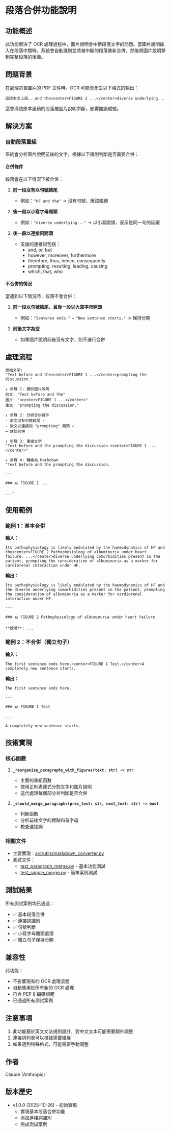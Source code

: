 # 段落合併功能說明

## 功能概述

此功能解決了 OCR 處理過程中，圖片說明會中斷段落文字的問題。當圖片說明插入在段落中間時，系統會自動識別並將被中斷的段落重新合併，然後將圖片說明移到完整段落的後面。

## 問題背景

在處理包含圖片的 PDF 文件時，OCR 可能會產生以下格式的輸出：

```
這段本文上段...and the<center>FIGURE 2 ...</center>diverse underlying...
```

這會導致原本連續的段落被圖片說明中斷，影響閱讀體驗。

## 解決方案

### 自動段落重組

系統會分析圖片說明前後的文字，根據以下規則判斷是否需要合併：

#### 合併條件

段落會在以下情況下被合併：

1. **前一段沒有以句號結尾**
   - 例如：`"HF and the"` → 沒有句號，應該繼續

2. **後一段以小寫字母開頭**
   - 例如：`"diverse underlying..."` → 以小寫開頭，表示是同一句的延續

3. **後一段以連接詞開頭**
   - 支援的連接詞包括：
     - and, or, but
     - however, moreover, furthermore
     - therefore, thus, hence, consequently
     - prompting, resulting, leading, causing
     - which, that, who

#### 不合併的情況

當遇到以下情況時，段落不會合併：

1. **前一段以句號結尾，且後一段以大寫字母開頭**
   - 例如：`"Sentence ends."` + `"New sentence starts."` → 保持分開

2. **前後文字為空**
   - 如果圖片說明前後沒有文字，則不進行合併

## 處理流程

```
原始文字:
"Text before and the<center>FIGURE 1 ...</center>prompting the discussion."

↓ 步驟 1: 識別圖片說明
前文: "Text before and the"
圖片: "<center>FIGURE 1 ...</center>"
後文: "prompting the discussion."

↓ 步驟 2: 分析合併條件
- 前文沒有句號結尾 ✓
- 後文以連接詞 "prompting" 開頭 ✓
→ 應該合併

↓ 步驟 3: 重組文字
"Text before and the prompting the discussion.<center>FIGURE 1 ...</center>"

↓ 步驟 4: 轉換為 Markdown
"Text before and the prompting the discussion.

---

### 📊 FIGURE 1 ...

..."
```

## 使用範例

### 範例 1：基本合併

**輸入：**
```
Its pathophysiology is likely modulated by the haemodynamics of HF and the<center>FIGURE 2 Pathophysiology of albuminuria under heart failure. ...</center>diverse underlying comorbidities present in the patient, prompting the consideration of albuminuria as a marker for cardiorenal interaction under HF.
```

**輸出：**
```
Its pathophysiology is likely modulated by the haemodynamics of HF and the diverse underlying comorbidities present in the patient, prompting the consideration of albuminuria as a marker for cardiorenal interaction under HF.

---

### 📊 FIGURE 2 Pathophysiology of albuminuria under heart failure

**說明**: ...
```

### 範例 2：不合併（獨立句子）

**輸入：**
```
The first sentence ends here.<center>FIGURE 1 Test.</center>A completely new sentence starts.
```

**輸出：**
```
The first sentence ends here.

---

### 📊 FIGURE 1 Test

...

A completely new sentence starts.
```

## 技術實現

### 核心函數

1. **`_reorganize_paragraphs_with_figures(text: str) -> str`**
   - 主要的重組函數
   - 使用正則表達式分割文字和圖片說明
   - 迭代處理每個部分並判斷是否合併

2. **`_should_merge_paragraphs(prev_text: str, next_text: str) -> bool`**
   - 判斷函數
   - 分析前後文字的標點和首字母
   - 檢查連接詞

### 相關文件

- 主要實現：[src/utils/markdown_converter.py](src/utils/markdown_converter.py)
- 測試文件：
  - [test_paragraph_merge.py](test_paragraph_merge.py) - 基本功能測試
  - [test_simple_merge.py](test_simple_merge.py) - 簡單案例測試

## 測試結果

所有測試案例均已通過：

- ✅ 基本段落合併
- ✅ 連接詞識別
- ✅ 句號判斷
- ✅ 小寫字母開頭處理
- ✅ 獨立句子保持分開

## 兼容性

此功能：
- 不影響現有的 OCR 處理流程
- 自動應用於所有新的 OCR 處理
- 符合 PEP 8 編碼規範
- 已通過所有測試案例

## 注意事項

1. 此功能基於英文文法規則設計，對中文文本可能需要額外調整
2. 連接詞列表可以根據需要擴展
3. 如果遇到特殊格式，可能需要手動調整

## 作者

Claude (Anthropic)

## 版本歷史

- v1.0.0 (2025-10-26) - 初始實現
  - 實現基本段落合併功能
  - 添加連接詞識別
  - 完成測試案例
